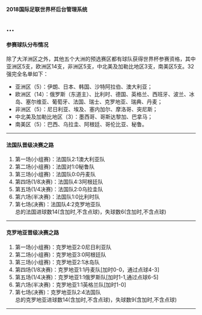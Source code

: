 #### 2018国际足联世界杯后台管理系统
...
---
#### 参赛球队分布情况
除了大洋洲区之外，其他五个大洲的预选赛区都有球队获得世界杯参赛资格，其中亚洲区5支，欧洲区14支，非洲区5支，中北美及加勒比地区3支，南美区5支。32强完全名单如下：
- 亚洲区（5）：伊朗、日本、韩国、沙特阿拉伯、澳大利亚；
- 欧洲区（14）：俄罗斯（东道主）、比利时、德国、英格兰、西班牙、波兰、冰岛、塞尔维亚、葡萄牙、法国、瑞士、克罗地亚、瑞典、丹麦；
- 非洲区（5）：尼日利亚、埃及、塞内加尔、摩洛哥、突尼斯；
- 中北美及加勒比地区（3）：墨西哥、哥斯达黎加、巴拿马；
- 南美区（5）：巴西、乌拉圭、阿根廷、哥伦比亚、秘鲁。
---
#### 法国队晋级决赛之路
1. 第一场(小组赛)：法国队2:1澳大利亚队
2. 第二场(小组赛)：法国对1:0秘鲁队
3. 第三场(小组赛)：法国队0:0丹麦队
4. 第四场(1/8决赛)：法国队4:3阿根廷队
5. 第五场(1/4决赛)：法国队2:0乌拉圭队
6. 第六场(半决赛)：法国队1:0比利时队
7. 第七场(决赛)：法国队4:2克罗地亚队  
总的法国进球数14(含加时,不含点球)，失球数6(含加时,不含点球)
---
#### 克罗地亚晋级决赛之路
1. 第一场(小组赛)：克罗地亚2:0尼日利亚队
2. 第二场(小组赛)：克罗地亚3:0阿根廷队
2. 第三场(小组赛)：克罗地亚2:1冰岛队
4. 第四场(1/8决赛)：克罗地亚1:1丹麦队[加时0-0，通过点球4-3]
5. 第五场(1/4决赛)：克罗地亚1:1俄罗斯队[加时1-1,通过点球6-5]
6. 第六场(半决赛)：克罗地亚1:1英格兰队[加时1-0]
7. 第七场(决赛)：克罗地亚队2:4法国队  
总的克罗地亚进球数14(含加时,不含点球)，失球数9(含加时,不含点球)
---

